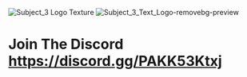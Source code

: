 ![Subject_3 Logo Texture](https://github.com/user-attachments/assets/e7b37dd8-ba90-4841-8c5a-b5c63aab3a06)
![Subject_3_Text_Logo-removebg-preview](https://github.com/user-attachments/assets/ed29062e-0aee-45a2-8ffd-7859d1450518)
# Join The Discord https://discord.gg/PAKK53Ktxj
